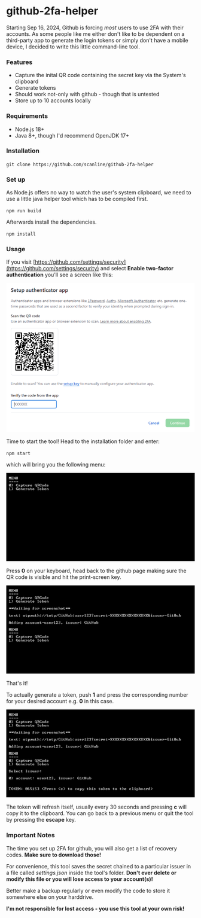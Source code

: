 # github-2fa-helper

Starting Sep 16, 2024, Github is forcing *most* users to use 2FA with their accounts.
As some people like me either don't like to be dependent on a third-party app to generate the login tokens or simply don't have a mobile device, I decided to write this little command-line tool.
### Features

- Capture the inital QR code containing the secret key via the System's clipboard
- Generate tokens
- Should work not-only with github - though that is untested
- Store up to 10 accounts locally

### Requirements

- Node.js 18+
- Java 8+, though I'd recommend OpenJDK 17+

### Installation

`git clone https://github.com/scanline/github-2fa-helper`

### Set up

As Node.js offers no way to watch the user's system clipboard, we need to use a little java helper tool which has to be compiled first.

`npm run build`

Afterwards install the dependencies.

`npm install`

### Usage

If you visit [https://github.com/settings/security](https://github.com/settings/security) and select **Enable two-factor authentication** you'll see a screen like this:

![](images/githubQR.png)

Time to start the tool! Head to the installation folder and enter:

`npm start`

which will bring you the following menu:

![](images/stepA.png)

Press **0** on your keyboard, head back to the github page making sure the QR code is visible and hit the print-screen key.

![](images/stepB.png)

That's it!

To actually generate a token, push **1** and press the corresponding number for your desired account e.g. **0** in this case.

![](images/stepC.png)

The token will refresh itself, usually every 30 seconds and pressing **c** will copy it to the clipboard. You can go back to a previous menu or quit the tool by pressing the **escape** key.

### Important Notes
The time you set up 2FA for github, you will also get a list of recovery codes. **Make sure to download those!**

For convenience, this tool saves the secret chained to a particular issuer in a file called *settings.json* inside the tool's folder. **Don't ever delete or modify this file or you will lose access to your account(s)!**

Better make a backup regularly or even modify the code to store it somewhere else on your harddrive.

**I'm not responsible for lost access - you use this tool at your own risk!**
